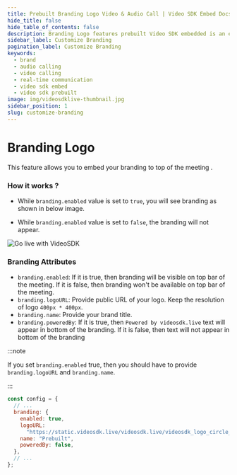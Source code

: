 ```yaml
---
title: Prebuilt Branding Logo Video & Audio Call | Video SDK Embed Docs
hide_title: false
hide_table_of_contents: false
description: Branding Logo features prebuilt Video SDK embedded is an easy-to-use video calling API. Video SDK Prebuilt makes it easy for developers to add video calls 10 in minutes to any website or app.
sidebar_label: Customize Branding
pagination_label: Customize Branding
keywords:
  - brand
  - audio calling
  - video calling
  - real-time communication
  - video sdk embed
  - video sdk prebuilt
image: img/videosdklive-thumbnail.jpg
sidebar_position: 1
slug: customize-branding
---
```


# Branding Logo

This feature allows you to embed your branding to top of the meeting .

### How it works ?

- While `branding.enabled` value is set to `true`, you will see branding as shown in below image.

- While `branding.enabled` value is set to `false`, the branding will not appear.

![Go live with VideoSDK](/img/prebuilt/prebuilt-branding.png)

### Branding Attributes

- `branding.enabled`: If it is true, then branding will be visible on top bar of the meeting. If it is false, then branding won't be available on top bar of the meeting.
- `branding.logoURL`: Provide public URL of your logo. Keep the resolution of logo `400px * 400px`.
- `branding.name`: Provide your brand title.
- `branding.poweredBy`: If it is true, then `Powered by videosdk.live` text will appear in bottom of the branding. If it is false, then text will not appear in bottom of the branding

:::note

If you set `branding.enabled` true, then you should have to provide `branding.logoURL` and `branding.name`.

:::

```js title="index.html"
const config = {
  // ...
  branding: {
    enabled: true,
    logoURL:
      "https://static.videosdk.live/videosdk.live/videosdk_logo_circle_big.png",
    name: "Prebuilt",
    poweredBy: false,
  },
  // ...
};
```
